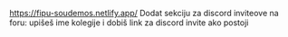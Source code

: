 https://fipu-soudemos.netlify.app/
Dodat sekciju za discord inviteove na foru: upišeš ime kolegije i dobiš link za discord invite ako postoji
